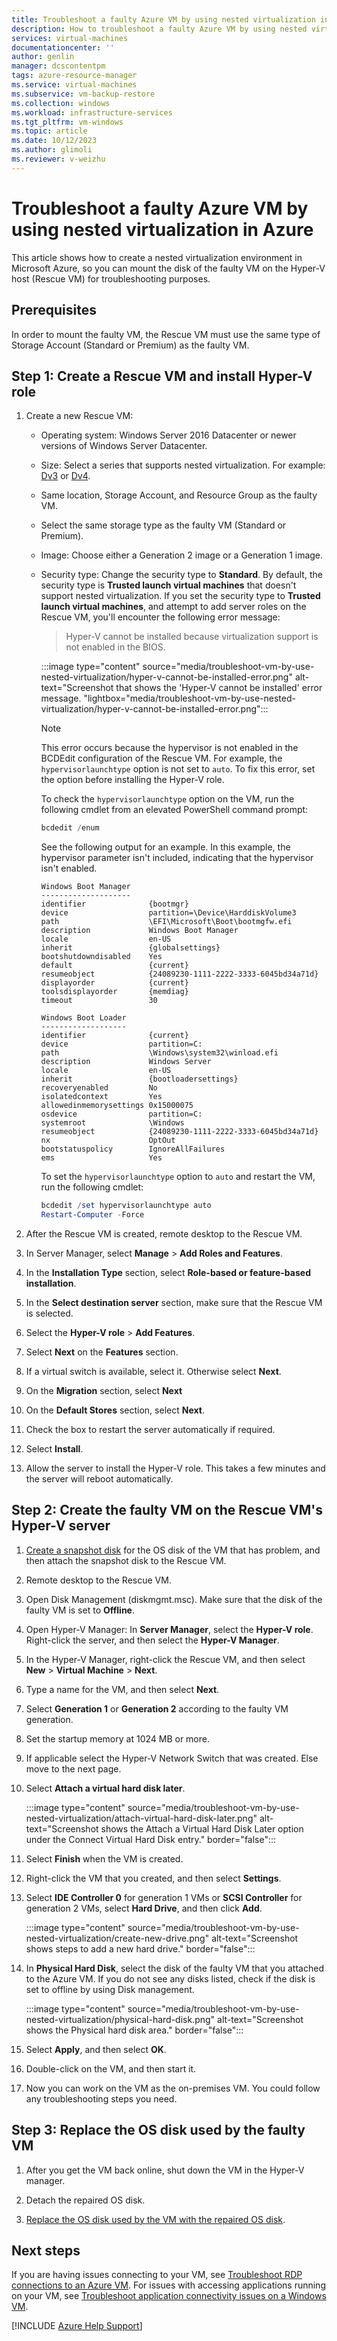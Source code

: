 ```yaml
---
title: Troubleshoot a faulty Azure VM by using nested virtualization in Azure
description: How to troubleshoot a faulty Azure VM by using nested virtualization in Azure.
services: virtual-machines
documentationcenter: ''
author: genlin
manager: dcscontentpm
tags: azure-resource-manager
ms.service: virtual-machines
ms.subservice: vm-backup-restore
ms.collection: windows
ms.workload: infrastructure-services
ms.tgt_pltfrm: vm-windows
ms.topic: article
ms.date: 10/12/2023
ms.author: glimoli
ms.reviewer: v-weizhu
---
```

# Troubleshoot a faulty Azure VM by using nested virtualization in Azure

This article shows how to create a nested virtualization environment in Microsoft Azure, so you can mount the disk of the faulty VM on the Hyper-V host (Rescue VM) for troubleshooting purposes.

## Prerequisites

In order to mount the faulty VM, the Rescue VM must use the same type of Storage Account (Standard or Premium) as the faulty VM.

## Step 1: Create a Rescue VM and install Hyper-V role

1. Create a new Rescue VM:

    - Operating system: Windows Server 2016 Datacenter or newer versions of Windows Server Datacenter.

    - Size: Select a series that supports nested virtualization. For example: [Dv3](/azure/virtual-machines/dv3-dsv3-series) or [Dv4](/azure/virtual-machines/dv4-dsv4-series).

    - Same location, Storage Account, and Resource Group as the faulty VM.

    - Select the same storage type as the faulty VM (Standard or Premium).

    - Image: Choose either a Generation 2 image or a Generation 1 image.

    - Security type: Change the security type to **Standard**. By default, the security type is **Trusted launch virtual machines** that doesn't support nested virtualization. If you set the security type to **Trusted launch virtual machines**, and attempt to add server roles on the Rescue VM, you'll encounter the following error message:

        > Hyper-V cannot be installed because virtualization support is not enabled in the BIOS.

        :::image type="content" source="media/troubleshoot-vm-by-use-nested-virtualization/hyper-v-cannot-be-installed-error.png" alt-text="Screenshot that shows the 'Hyper-V cannot be installed' error message. "lightbox="media/troubleshoot-vm-by-use-nested-virtualization/hyper-v-cannot-be-installed-error.png":::

        > [!NOTE]
        > This error occurs because the hypervisor is not enabled in the BCDEdit configuration of the Rescue VM. For example, the `hypervisorlaunchtype` option is not set to `auto`. To fix this error, set the option before installing the Hyper-V role.

        To check the `hypervisorlaunchtype` option on the VM, run the following cmdlet from an elevated PowerShell command prompt:

        ```powershell
        bcdedit /enum
        ```

        See the following output for an example. In this example, the hypervisor parameter isn't included, indicating that the hypervisor isn't enabled.

        ```output
        Windows Boot Manager
        --------------------
        identifier              {bootmgr}
        device                  partition=\Device\HarddiskVolume3
        path                    \EFI\Microsoft\Boot\bootmgfw.efi
        description             Windows Boot Manager
        locale                  en-US
        inherit                 {globalsettings}
        bootshutdowndisabled    Yes
        default                 {current}
        resumeobject            {24089230-1111-2222-3333-6045bd34a71d}
        displayorder            {current}
        toolsdisplayorder       {memdiag}
        timeout                 30
         
        Windows Boot Loader
        -------------------
        identifier              {current}
        device                  partition=C:
        path                    \Windows\system32\winload.efi
        description             Windows Server
        locale                  en-US
        inherit                 {bootloadersettings}
        recoveryenabled         No
        isolatedcontext         Yes
        allowedinmemorysettings 0x15000075
        osdevice                partition=C:
        systemroot              \Windows
        resumeobject            {24089230-1111-2222-3333-6045bd34a71d}
        nx                      OptOut
        bootstatuspolicy        IgnoreAllFailures
        ems                     Yes
        ```

        To set the `hypervisorlaunchtype` option to `auto` and restart the VM, run the following cmdlet:

        ```powershell
        bcdedit /set hypervisorlaunchtype auto
        Restart-Computer -Force
        ```

2. After the Rescue VM is created, remote desktop to the Rescue VM.

3. In Server Manager, select **Manage** > **Add Roles and Features**.

4. In the **Installation Type** section, select **Role-based or feature-based installation**.

5. In the **Select destination server** section, make sure that the Rescue VM is selected.

6. Select the **Hyper-V role** > **Add Features**.

7. Select **Next** on the **Features** section.

8. If a virtual switch is available, select it. Otherwise select **Next**.

9. On the **Migration** section, select **Next**

10. On the **Default Stores** section, select **Next**.

11. Check the box to restart the server automatically if required.

12. Select **Install**.

13. Allow the server to install the Hyper-V role. This takes a few minutes and the server will reboot automatically.

## Step 2: Create the faulty VM on the Rescue VM's Hyper-V server

1. [Create a snapshot disk](troubleshoot-recovery-disks-portal-windows.md#take-a-snapshot-of-the-os-disk) for the OS disk of the VM that has problem, and then attach the snapshot disk to the Rescue VM.

2. Remote desktop to the Rescue VM.

3. Open Disk Management (diskmgmt.msc). Make sure that the disk of the faulty VM is set to **Offline**.

4. Open Hyper-V Manager: In **Server Manager**, select the **Hyper-V role**. Right-click the server, and then select the **Hyper-V Manager**.

5. In the Hyper-V Manager, right-click the Rescue VM, and then select **New** > **Virtual Machine** > **Next**.

6. Type a name for the VM, and then select **Next**.

7. Select **Generation 1** or **Generation 2** according to the faulty VM generation.

8. Set the startup memory at 1024 MB or more.

9. If applicable select the Hyper-V Network Switch that was created. Else move to the next page.

10. Select **Attach a virtual hard disk later**.

    :::image type="content" source="media/troubleshoot-vm-by-use-nested-virtualization/attach-virtual-hard-disk-later.png" alt-text="Screenshot shows the Attach a Virtual Hard Disk Later option under the Connect Virtual Hard Disk entry." border="false":::

11. Select **Finish** when the VM is created.

12. Right-click the VM that you created, and then select **Settings**.

13. Select **IDE Controller 0** for generation 1 VMs or **SCSI Controller** for generation 2 VMs, select **Hard Drive**, and then click **Add**.

    :::image type="content" source="media/troubleshoot-vm-by-use-nested-virtualization/create-new-drive.png" alt-text="Screenshot shows steps to add a new hard drive." border="false":::

14. In **Physical Hard Disk**, select the disk of the faulty VM that you attached to the Azure VM. If you do not see any disks listed, check if the disk is set to offline by using Disk management.

    :::image type="content" source="media/troubleshoot-vm-by-use-nested-virtualization/physical-hard-disk.png" alt-text="Screenshot shows the Physical hard disk area." border="false":::

15. Select **Apply**, and then select **OK**.

16. Double-click on the VM, and then start it.

17. Now you can work on the VM as the on-premises VM. You could follow any troubleshooting steps you need.

## Step 3: Replace the OS disk used by the faulty VM

1. After you get the VM back online, shut down the VM in the Hyper-V manager.

2. Detach the repaired OS disk.
3. [Replace the OS disk used by the VM with the repaired OS disk](troubleshoot-recovery-disks-portal-windows.md#swap-the-failed-vms-os-disk-with-the-repaired-disk).

## Next steps

If you are having issues connecting to your VM, see [Troubleshoot RDP connections to an Azure VM](troubleshoot-rdp-connection.md). For issues with accessing applications running on your VM, see [Troubleshoot application connectivity issues on a Windows VM](troubleshoot-app-connection.md).

[!INCLUDE [Azure Help Support](../../includes/azure-help-support.md)]